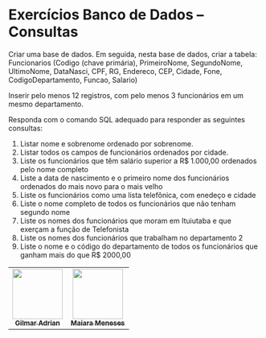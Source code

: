 # Exercícios Banco de Dados – Consultas
Criar uma base de dados. Em seguida, nesta base de dados, criar a tabela: Funcionarios (Codigo (chave primária), PrimeiroNome, SegundoNome, UltimoNome, DataNasci, CPF, RG, Endereco, CEP, Cidade, Fone, CodigoDepartamento, Funcao, Salario)

Inserir pelo menos 12 registros, com pelo menos 3 funcionários em um mesmo departamento.

Responda com o comando SQL adequado para responder as seguintes consultas:

1) Listar nome e sobrenome ordenado por sobrenome.
2) Listar todos os campos de funcionários ordenados por cidade.
3) Liste os funcionários que têm salário superior a R$ 1.000,00 ordenados pelo nome completo
4) Liste a data de nascimento e o primeiro nome dos funcionários ordenados do mais novo para o mais velho
5) Liste os funcionários como uma lista telefônica, com enedeço e cidade
6) Liste o nome completo de todos os funcionários que não tenham segundo nome
7) Liste os nomes dos funcionários que moram em Ituiutaba e que exerçam a função de Telefonista
8) Liste os nomes dos funcionários que trabalham no departamento 2
9) Liste o nome e o código do departamento de todos os funcionários que ganham mais do que R$ 2000,00

<table>
  <tr>
        <td align="center"><a href="https://www.linkedin.com/in/brazadrian"><img src="https://avatars.githubusercontent.com/u/60609409?v=4" width="100px;" alt=""/><br /><sub><b>Gilmar Adrian</b></sub></a></td>
        <td align="center"><a href="https://www.linkedin.com/in/wildestmaii/"><img src="https://avatars.githubusercontent.com/u/52250674?v=4" width="100px;" alt=""/><br /><sub><b>Maiara Meneses</b></sub></a></td>
  </tr>
</table>
